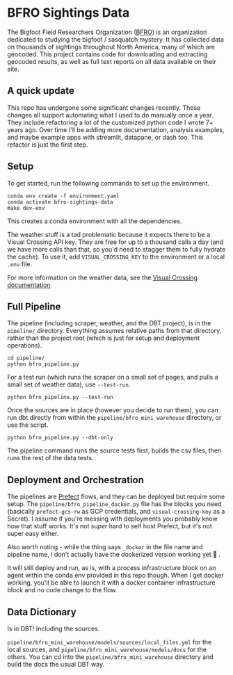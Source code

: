 # BFRO Sightings Data

The Bigfoot Field Researchers Organization ([BFRO](http://www.bfro.net/)) is an organization dedicated to studying the bigfoot / sasquatch mystery.
It has collected data on thousands of sightings throughout North America, many of which are geocoded.
This project contains code for downloading and extracting geocoded results, as well as full text reports on all data available on their site.

## A quick update

This repo has undergone some significant changes recently.
These changes all support automating what I used to do manually once a year.
They include refactoring a lot of the customized python code I wrote 7+ years ago.
Over time I'll be adding more documentation, analysis examples, and maybe example apps with streamlit, datapane, or dash too.
This refactor is just the first step.

## Setup 

To get started, run the following commands to set up the environment.

```shell
conda env create -f environment.yaml
conda activate bfro-sightings-data
make dev-env
```

This creates a conda environment with all the dependencies.

The weather stuff is a tad problematic because it expects there to be a Visual Crossing API key.
They are free for up to a thousand calls a day (and we have more calls than that, so you'd need to stagger them to fully hydrate the cache).
To use it, add `VISUAL_CROSSING_KEY` to the environment or a local `.env` file.

For more information on the weather data, see the [Visual Crossing documentation](https://www.visualcrossing.com/resources/documentation/weather-api/timeline-weather-api/).

## Full Pipeline

The pipeline (including scraper, weather, and the DBT project), is in the `pipeline/` directory.
Everything assumes relative paths from that directory, rather than the project root (which is just for setup and deployment operations).

```
cd pipeline/
python bfro_pipeline.py
```

For a test run (which runs the scraper on a small set of pages, and pulls a small set of weather data), use `--test-run`.

```
python bfro_pipeline.py --test-run
```

Once the sources are in place (however you decide to run them), you can run dbt directly from within the `pipeline/bfro_mini_warehouse` directory, or use the script.

```
python bfro_pipeline.py --dbt-only
```

The pipeline command runs the source tests first, builds the csv files, then runs the rest of the data tests.

## Deployment and Orchestration

The pipelines are [Prefect](https://www.prefect.io/) flows, and they can be deployed but require some setup.
The `pipeline/bfro_pipeline_docker.py` file has the blocks you need (basically `prefect-gcs-rw` as GCP credentials, and `visual-crossing-key` as a Secret).
I assume if you're messing with deployments you probably know how that stuff works.
It's not _super_ hard to self host Prefect, but it's not super easy either.

Also worth noting - while the thing says `_docker` in the file name and pipeline name, I don't actually have the dockerized version working yet 😬 .

It will still deploy and run, as is, with a process infrastructure block on an agent within the conda env provided in this repo though.
When I get docker working, you'll be able to launch it with a docker container infrastructure block and no code change to the flow.

## Data Dictionary

Is in DBT!
Including the sources.

`pipeline/bfro_mini_warehouse/models/sources/local_files.yml` for the local sources, and `pipeline/bfro_mini_warehouse/models/docs` for the others.
You can cd into the `pipeline/bfro_mini_warehouse` directory and build the docs the usual DBT way.